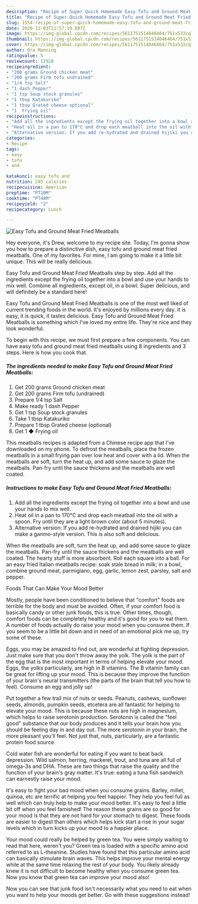 ```yaml
---
description: "Recipe of Super Quick Homemade Easy Tofu and Ground Meat Fried Meatballs"
title: "Recipe of Super Quick Homemade Easy Tofu and Ground Meat Fried Meatballs"
slug: 1554-recipe-of-super-quick-homemade-easy-tofu-and-ground-meat-fried-meatballs
date: 2020-12-03T21:57:19.697Z
image: https://img-global.cpcdn.com/recipes/5611751514046464/751x532cq70/easy-tofu-and-ground-meat-fried-meatballs-recipe-main-photo.jpg
thumbnail: https://img-global.cpcdn.com/recipes/5611751514046464/751x532cq70/easy-tofu-and-ground-meat-fried-meatballs-recipe-main-photo.jpg
cover: https://img-global.cpcdn.com/recipes/5611751514046464/751x532cq70/easy-tofu-and-ground-meat-fried-meatballs-recipe-main-photo.jpg
author: Ora Manning
ratingvalue: 5
reviewcount: 12928
recipeingredient:
- "200 grams Ground chicken meat"
- "200 grams Firm tofu undrained"
- "1/4 tsp Salt"
- "1 dash Pepper"
- "1 tsp Soup stock granules"
- "1 tbsp Katakuriko"
- "1 tbsp Grated cheese optional"
- "1  Frying oil"
recipeinstructions:
- "Add all the ingredients except the frying oil together into a bowl and use your hands to mix well."
- "Heat oil in a pan to 170°C and drop each meatball into the oil with a spoon. Fry until they are a light brown color (about 5 minutes)."
- "Alternative version: If you add re-hydrated and drained hijiki you can make a ganmo-style version. This is also soft and delicious."
categories:
- Recipe
tags:
- easy
- tofu
- and

katakunci: easy tofu and 
nutrition: 245 calories
recipecuisine: American
preptime: "PT10M"
cooktime: "PT48M"
recipeyield: "2"
recipecategory: Lunch

---
```



![Easy Tofu and Ground Meat Fried Meatballs](https://img-global.cpcdn.com/recipes/5611751514046464/751x532cq70/easy-tofu-and-ground-meat-fried-meatballs-recipe-main-photo.jpg)

Hey everyone, it's Drew, welcome to my recipe site. Today, I'm gonna show you how to prepare a distinctive dish, easy tofu and ground meat fried meatballs. One of my favorites. For mine, I am going to make it a little bit unique. This will be really delicious.

Easy Tofu and Ground Meat Fried Meatballs step by step. Add all the ingredients except the frying oil together into a bowl and use your hands to mix well. Combine all ingredients, except oil, in a bowl. Super delicious, and will definitely be a standard here!

Easy Tofu and Ground Meat Fried Meatballs is one of the most well liked of current trending foods in the world. It's enjoyed by millions every day. It is easy, it is quick, it tastes delicious. Easy Tofu and Ground Meat Fried Meatballs is something which I've loved my entire life. They're nice and they look wonderful.


To begin with this recipe, we must first prepare a few components. You can have easy tofu and ground meat fried meatballs using 8 ingredients and 3 steps. Here is how you cook that.

<!--inarticleads1-->

##### The ingredients needed to make Easy Tofu and Ground Meat Fried Meatballs:

1. Get 200 grams Ground chicken meat
1. Get 200 grams Firm tofu (undrained)
1. Prepare 1/4 tsp Salt
1. Make ready 1 dash Pepper
1. Get 1 tsp Soup stock granules
1. Take 1 tbsp Katakuriko
1. Prepare 1 tbsp Grated cheese (optional)
1. Get 1 ◆ Frying oil


This meatballs recipes is adapted from a Chinese recipe app that I&#39;ve downloaded on my phone. To defrost the meatballs, place the frozen meatballs in a small frying pan over low heat and cover with a lid. When the meatballs are soft, turn the heat up, and add some sauce to glaze the meatballs. Pan-fry until the sauce thickens and the meatballs are well coated. 

<!--inarticleads2-->

##### Instructions to make Easy Tofu and Ground Meat Fried Meatballs:

1. Add all the ingredients except the frying oil together into a bowl and use your hands to mix well.
1. Heat oil in a pan to 170°C and drop each meatball into the oil with a spoon. Fry until they are a light brown color (about 5 minutes).
1. Alternative version: If you add re-hydrated and drained hijiki you can make a ganmo-style version. This is also soft and delicious.


When the meatballs are soft, turn the heat up, and add some sauce to glaze the meatballs. Pan-fry until the sauce thickens and the meatballs are well coated. The hearty stuff is more absorbent. Roll each square into a ball. For an easy fried Italian meatballs recipe: soak stale bread in milk; in a bowl, combine ground meat, parmigiano, egg, garlic, lemon zest, parsley, salt and pepper. 

Foods That Can Make Your Mood Better


Mostly, people have been conditioned to believe that "comfort" foods are terrible for the body and must be avoided. Often, if your comfort food is basically candy or other junk foods, this is true. Other times, though, comfort foods can be completely healthy and it's good for you to eat them. A number of foods actually do raise your mood when you consume them. If you seem to be a little bit down and in need of an emotional pick me up, try some of these.

Eggs, you may be amazed to find out, are wonderful at fighting depression. Just make sure that you don't throw away the yolk. The yolk is the part of the egg that is the most important in terms of helping elevate your mood. Eggs, the yolks particularly, are high in B vitamins. The B vitamin family can be great for lifting up your mood. This is because they improve the function of your brain's neural transmitters (the parts of the brain that tell you how to feel). Consume an egg and jolly up!

Put together a few trail mix of nuts or seeds. Peanuts, cashews, sunflower seeds, almonds, pumpkin seeds, etcetera are all fantastic for helping to elevate your mood. This is because these nuts are high in magnesium, which helps to raise serotonin production. Serotonin is called the "feel good" substance that our body produces and it tells your brain how you should be feeling day in and day out. The more serotonin in your brain, the more pleasant you'll feel. Not just that, nuts, particularly, are a fantastic protein food source.

Cold water fish are wonderful for eating if you want to beat back depression. Wild salmon, herring, mackerel, trout, and tuna are all full of omega-3s and DHA. These are two things that raise the quality and the function of your brain's gray matter. It's true: eating a tuna fish sandwich can earnestly raise your mood. 

It's easy to fight your bad mood when you consume grains. Barley, millet, quinoa, etc are terrific at helping you feel happier. They help you feel full as well which can truly help to make your mood better. It's easy to feel a little bit off when you feel famished! The reason these grains are so good for your mood is that they are not hard for your stomach to digest. These foods are easier to digest than others which helps kick start a rise in your sugar levels which in turn kicks up your mood to a happier place.

Your mood could really be helped by green tea. You were simply waiting to read that here, weren't you? Green tea is loaded with a specific amino acid referred to as L-theanine. Studies have found that this particular amino acid can basically stimulate brain waves. This helps improve your mental energy while at the same time relaxing the rest of your body. You likely already knew it is not difficult to become healthy when you consume green tea. Now you know that green tea can improve your mood also!

Now you can see that junk food isn't necessarily what you need to eat when you want to help your moods get better. Go  with  these suggestions  instead!

